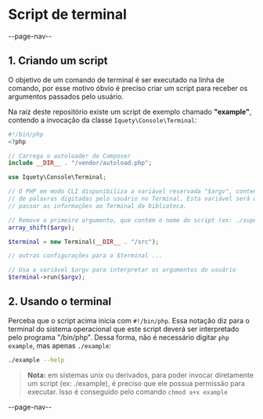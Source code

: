 # Script de terminal

--page-nav--

## 1. Criando um script

O objetivo de um comando de terminal é ser executado na linha de comando, por esse motivo óbvio é preciso criar um script para receber os argumentos passados pelo usuário.

Na raiz deste repositório existe um script de exemplo chamado **"example"**, contendo a invocação da classe `Iquety\Console\Terminal`:

```php
#!/bin/php
<?php

// Carrega o autoloader do Composer
include __DIR__ . "/vendor/autoload.php";

use Iquety\Console\Terminal;

// O PHP em modo CLI disponibiliza a variável reservada "$argv", contendo a lista 
// de palavras digitadas pelo usuário no Terminal. Esta variável será usada para
// passar as informações ao Terminal da biblioteca.

// Remove o primeiro argumento, que contém o nome do script (ex: ./superapp)
array_shift($argv);

$terminal = new Terminal(__DIR__ . "/src");

// outras configurações para o $terminal ...

// Usa a variável $argv para interpretar os argumentos do usuário
$terminal->run($argv);

```

## 2. Usando o terminal

Perceba que o script acima inicia com `#!/bin/php`. Essa notação diz para o terminal do sistema operacional que este script deverá ser interpretado pelo programa "/bin/php". Dessa forma, não é necessário digitar `php example`, mas apenas `./example`:

```bash
./example --help
```

> **Nota:** em sistemas unix ou derivados, para poder invocar diretamente um script (ex: ./example), é preciso que ele possua permissão para executar. Isso é conseguido pelo comando `chmod a+x example`

--page-nav--
